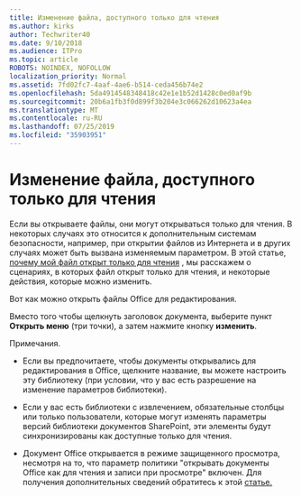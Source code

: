 ```yaml
---
title: Изменение файла, доступного только для чтения
ms.author: kirks
author: Techwriter40
ms.date: 9/10/2018
ms.audience: ITPro
ms.topic: article
ROBOTS: NOINDEX, NOFOLLOW
localization_priority: Normal
ms.assetid: 7fd02fc7-4aaf-4ae6-b514-ceda456b74e2
ms.openlocfilehash: 5da4914548348418c42e1e1b52d1428c0ed0af9b
ms.sourcegitcommit: 20b6a1fb3f0d899f3b204e3c066262d10623a4ea
ms.translationtype: MT
ms.contentlocale: ru-RU
ms.lasthandoff: 07/25/2019
ms.locfileid: "35903951"
---
```

# <a name="edit-a-read-only-file"></a>Изменение файла, доступного только для чтения

Если вы открываете файлы, они могут открываться только для чтения. В некоторых случаях это относится к дополнительным системам безопасности, например, при открытии файлов из Интернета и в других случаях может быть вызвана изменяемым параметром. В этой статье, [почему мой файл открыт только для чтения](https://support.office.com/article/Why-did-my-file-open-read-only-3ab4b792-da50-4b38-8628-14c64e1f1d15) , мы расскажем о сценариях, в которых файл открыт только для чтения, и некоторые действия, которые можно изменить.

Вот как можно открыть файлы Office для редактирования.

Вместо того чтобы щелкнуть заголовок документа, выберите пункт **Открыть меню** (три точки), а затем нажмите кнопку **изменить**.

Примечания.

- Если вы предпочитаете, чтобы документы открывались для редактирования в Office, щелкните название, вы можете настроить эту библиотеку (при условии, что у вас есть разрешение на изменение параметров библиотеки).

- Если у вас есть библиотеки с извлечением, обязательные столбцы или только пользователи, которые могут изменять параметры версий библиотеки документов SharePoint, эти элементы будут синхронизированы как доступные только для чтения.

- Документ Office открывается в режиме защищенного просмотра, несмотря на то, что параметр политики "открывать документы Office как для чтения и записи при просмотре" включен. Для получения дополнительных сведений обратитесь к этой [статье.](https://support.microsoft.com/help/983047/an-office-document-opens-in-protected-view-even-though-you-enable-the)

